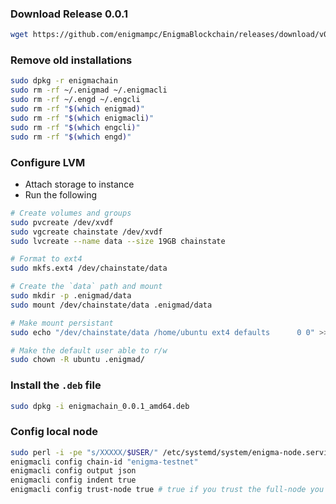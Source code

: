 ### Download Release 0.0.1

```bash
wget https://github.com/enigmampc/EnigmaBlockchain/releases/download/v0.0.1/enigmachain_0.0.1_amd64.deb
```

### Remove old installations

```bash
sudo dpkg -r enigmachain
sudo rm -rf ~/.enigmad ~/.enigmacli
sudo rm -rf ~/.engd ~/.engcli
sudo rm -rf "$(which enigmad)"
sudo rm -rf "$(which enigmacli)"
sudo rm -rf "$(which engcli)"
sudo rm -rf "$(which engd)"
```

### Configure LVM

- Attach storage to instance
- Run the following

```bash
# Create volumes and groups
sudo pvcreate /dev/xvdf
sudo vgcreate chainstate /dev/xvdf
sudo lvcreate --name data --size 19GB chainstate

# Format to ext4
sudo mkfs.ext4 /dev/chainstate/data

# Create the `data` path and mount
sudo mkdir -p .enigmad/data
sudo mount /dev/chainstate/data .enigmad/data

# Make mount persistant
sudo echo "/dev/chainstate/data	/home/ubuntu ext4 defaults		0 0" >> /etc/fstab

# Make the default user able to r/w
sudo chown -R ubuntu .enigmad/
```

### Install the `.deb` file

```bash
sudo dpkg -i enigmachain_0.0.1_amd64.deb
```

### Config local node

```bash
sudo perl -i -pe "s/XXXXX/$USER/" /etc/systemd/system/enigma-node.service
enigmacli config chain-id "enigma-testnet"
enigmacli config output json
enigmacli config indent true
enigmacli config trust-node true # true if you trust the full-node you are connecting to, false otherwise
```
